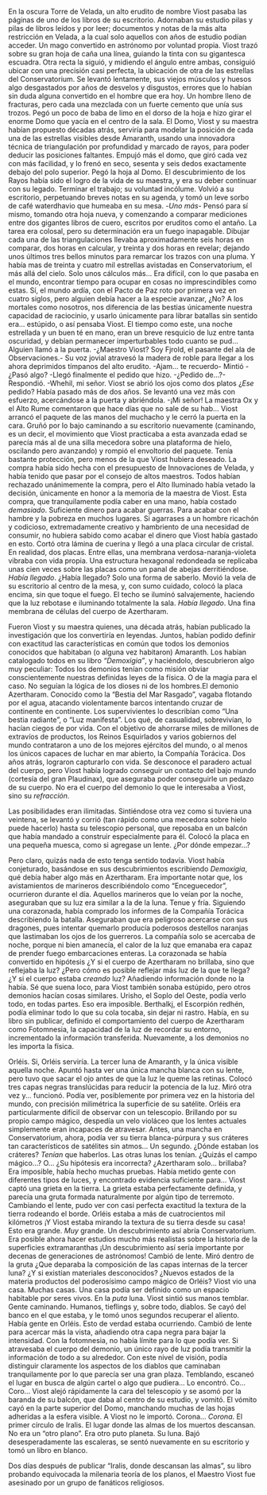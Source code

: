 En la oscura Torre de Velada, un alto erudito de nombre Viost pasaba las páginas de uno de los libros de su escritorio. Adornaban su estudio pilas y pilas de libros leídos y por leer; documentos y notas de la más alta restricción en Velada, a la cual solo aquellos con años de estudio podían acceder. Un mago convertido en astrónomo por voluntad propia. Viost trazó sobre su gran hoja de caña una línea, guiando la tinta con su gigantesca escuadra. Otra recta la siguió, y midiendo el ángulo entre ambas, consiguió ubicar con una precisión casi perfecta, la ubicación de otra de las estrellas del Conservatorium.
Se levantó lentamente, sus viejos músculos y huesos algo desgastados por años de desvelos y disgustos, errores que lo habían sin duda alguna convertido en el hombre que era hoy. Un hombre lleno de fracturas, pero cada una mezclada con un fuerte cemento que unía sus trozos. Pegó un poco de baba de limo en el dorso de la hoja e hizo girar el enorme Domo que yacía en el centro de la sala. El Domo, Viost y su maestra habían propuesto décadas atrás, serviría para modelar la posición de cada una de las estrellas visibles desde Amaranth, usando una innovadora técnica de triangulación por profundidad y marcado de rayos, para poder deducir las posiciones faltantes. Empujó más el domo, que giró cada vez con más facilidad, y lo frenó en seco, sesenta y seis dedos exactamente debajo del polo superior. Pegó la hoja al Domo.
El descubrimiento de los Rayos había sido el logro de la vida de su maestra, y era su deber continuar con su legado. Terminar el trabajo; su voluntad incólume. Volvió a su escritorio, perpetuando breves notas en su agenda, y tomó un leve sorbo de café waterdhavio que humeaba en su mesa.
-*Uno más*- Pensó para sí mismo, tomando otra hoja nueva, y comenzando a comparar mediciones entre dos gigantes libros de cuero, escritos por eruditos como el antaño. La tarea era colosal, pero su determinación era un fuego inapagable. Dibujar cada una de las triangulaciones llevaba aproximadamente seis horas en comparar, dos horas en calcular, y treinta y dos horas en revelar; dejando unos últimos tres bellos minutos para remarcar los trazos con una pluma. Y había mas de treinta y cuatro mil estrellas avistadas en Conservatorium, el más allá del cielo.
Solo unos cálculos más… 
Era difícil, con lo que pasaba en el mundo, encontrar tiempo para ocupar en cosas no imprescindibles como estas. Sí, el mundo ardía, con el Pacto de Paz roto por primera vez en cuatro siglos, pero alguien debía hacer a la especie avanzar, ¿No? A los mortales como nosotros, nos diferencia de las bestias únicamente nuestra capacidad de raciocinio, y usarlo únicamente para librar batallas sin sentido era… estúpido, o así pensaba Viost. El tiempo como este, una noche estrellada y un buen té en mano, eran un breve resquicio de luz entre tanta oscuridad, y debían permanecer imperturbables todo cuanto se pud…
Alguien llamó a la puerta.
-¿Maestro Viost? Soy Fjrold, el pasante del ala de Observaciones.- Su voz jovial atravesó la madera de roble para llegar a los ahora deprimidos tímpanos del alto erudito.
-Ajam… te recuerdo- Mintió -¿Pasó algo?
-Llegó finalmente el pedido que hizo.
-¿Pedido de…?- Respondió.
-Whehil, mi señor.
Viost se abrió los ojos como dos platos ¿*Ese* pedido? Había pasado más de dos años. Se levantó una vez más con esfuerzo, acercándose a la puerta y abriéndola.
-¡Mi señor! La maestra Ox y el Alto Rume comentaron que hace días que no sale de su hab…
Viost arrancó el paquete de las manos del muchacho y le cerró la puerta en la cara. Gruñó por lo bajo caminando a su escritorio nuevamente (caminando, es un decir, el movimiento que Viost practicaba a esta avanzada edad se parecía más al de una silla mecedora sobre una plataforma de hielo, oscilando pero avanzando) y rompió el envoltorio del paquete.
Tenía bastante protección, pero menos de la que Viost hubiera deseado. La compra había sido hecha con el presupuesto de Innovaciones de Velada, y había tenido que pasar por el consejo de altos maestros. Todos habían rechazado unánimemente la compra, pero el Alto Iluminado había vetado la decisión, únicamente en honor a la memoria de la maestra de Viost. Esta compra, que tranquilamente podía caber en una mano, había costado *demasiado*. Suficiente dinero para acabar guerras. Para acabar con el hambre y la pobreza en muchos lugares. Si agarrases a un hombre ricachón y codicioso, extremadamente creativo y hambriento de una necesidad de consumir, no hubiera sabido como acabar el dinero que Viost había gastado en esto.
Cortó otra lámina de cuerina y llegó a una placa circular de cristal. En realidad, dos placas. Entre ellas, una membrana verdosa-naranja-violeta vibraba con vida propia. Una estructura hexagonal redondeada se replicaba unas cien veces sobre las placas como un panal de abejas derritiéndose. *Había llegado*.
¿Había llegado?
Solo una forma de saberlo.
Movió la vela de su escritorio al centro de la mesa, y, con sumo cuidado, colocó la placa encima, sin que toque el fuego. El techo se iluminó salvajemente, haciendo que la luz rebotase e iluminando totalmente la sala.
*Había llegado*. Una fina membrana de células del cuerpo de Azertharam. 

Fueron Viost y su maestra quienes, una década atrás, habían publicado la investigación que los convertiría en leyendas. Juntos, habían podido definir con exactitud las características en común que todos los demonios conocidos que habitaban (o alguna vez habitaron) Amaranth. Los habían catalogado todos en su libro *“Demoxigia”*, y haciéndolo, descubrieron algo muy peculiar: Todos los demonios tenían como misión obviar conscientemente nuestras definidas leyes de la física. O de la magia para el caso. No seguían la lógica de los dioses ni de los hombres.El demonio Azertharam. Conocido como la “Bestia del Mar Rasgado”, vagaba flotando por el agua, atacando violentamente barcos intentando cruzar de continente en continente. Los supervivientes lo describían como “Una bestia radiante”, o “Luz manifesta”. Los qué, de casualidad, sobrevivían, lo hacían ciegos de por vida. Con el objetivo de ahorrarse miles de millones de extravíos de productos, los Reinos Esquirlados y varios gobiernos del mundo contrataron a uno de los mejores ejércitos del mundo, o al menos los únicos capaces de luchar en mar abierto, la Compañía Torácica. Dos años atrás, lograron capturarlo con vida. Se desconoce el paradero actual del cuerpo, pero Viost había logrado conseguir un contacto del bajo mundo (cortesía del gran Plaudinax), que aseguraba poder conseguirle un pedazo de su cuerpo.
No era el cuerpo del demonio lo que le interesaba a Viost, sino su *refracción*.

Las posibilidades eran ilimitadas. Sintiéndose otra vez como si tuviera una veintena, se levantó y corrió (tan rápido como una mecedora sobre hielo puede hacerlo) hasta su telescopio personal, que reposaba en un balcón que había mandado a construir especialmente para él. Colocó la placa en una pequeña muesca, como si agregase un lente.
¿Por dónde empezar…?

Pero claro, quizás nada de esto tenga sentido todavía. Viost había conjeturado, basándose en sus descubrimientos escribiendo *Demoxigia*, qué debía haber algo más en Azertharam. Era importante notar que, los avistamientos de marineros describiéndolo como “Enceguecedor”, ocurrieron durante el día. Aquellos marineros que lo veían por la noche, aseguraban que su luz era similar a la de la luna. Tenue y fría.
Siguiendo una corazonada, había comprado los informes de la Compañía Torácica describiendo la batalla. Aseguraban que era peligroso acercarse con sus dragones, pues intentar quemarlo producía poderosos destellos naranjas que lastimaban los ojos de los guerreros. La compañía solo se acercaba de noche, porque ni bien amanecía, el calor de la luz que emanaba era capaz de prender fuego embarcaciones enteras.
La corazonada se había convertido en hipótesis ¿Y si el cuerpo de Azertharam no brillaba, sino que reflejaba la luz? ¿Pero cómo es posible reflejar más luz de la que te llega?
¿Y si el cuerpo estaba *creando* luz? Añadiendo información donde no la había.
Sé que suena loco, para Viost también sonaba estúpido, pero otros demonios hacían cosas similares. Urisho, el Soplo del Oeste, podía verlo todo, en todas partes. Eso era imposible. Berthalkj, el Escorpión redhén, podía eliminar todo lo que su cola tocaba, sin dejar ni rastro. 
Había, en su libro sin publicar, definido el comportamiento del cuerpo de Azertharam como Fotomnesia, la capacidad de la luz de recordar su entorno, incrementado la información transferida. Nuevamente, a los demonios no les importa la física.

Orléis. Si, Orléis serviría. La tercer luna de Amaranth, y la única visible aquella noche. Apuntó hasta ver una única mancha blanca con su lente, pero tuvo que sacar el ojo antes de que la luz le queme las retinas. Colocó tres capas negras translúcidas para reducir la potencia de la luz. Miró otra vez y... funcionó.
Podía ver, posiblemente por primera vez en la historia del mundo, con precisión milimétrica la superficie de su satélite. Orléis era particularmente difícil de observar con un telescopio. Brillando por su propio campo mágico, despedía un velo violáceo que los lentes actuales simplemente eran incapaces de atravesar. Antes, una mancha en Conservatorium, ahora, podía ver su tierra blanca-púrpura y sus cráteres tan característicos de satélites sin atmos… 
Un segundo.
¿Dónde estaban los cráteres? 
*Tenían* que haberlos. Las otras lunas los tenían. ¿Quizás el campo mágico…? O…
¿Su hipótesis era incorrecta? ¿Azertharam solo… brillaba? Era imposible, había hecho muchas pruebas. Había metido gente con diferentes tipos de luces, y encontrado evidencia suficiente para…
Viost captó una grieta en la tierra. La grieta estaba perfectamente definida, y parecía una gruta formada naturalmente por algún tipo de terremoto. Cambiando el lente, pudo ver con casi perfecta exactitud la textura de la tierra rodeando el borde. Orléis estaba a más de cuatrocientos mil kilómetros ¡Y Viost estaba mirando la textura de su tierra desde su casa! Esto era grande. *Muy* grande. Un descubrimiento así abría Conservatorium. Era posible ahora hacer estudios mucho más realistas sobre la historia de la superficies extramaranthas ¡Un descubrimiento así sería importante por decenas de generaciones de astrónomos!
Cambió de lente. Miró dentro de la gruta ¿Que deparaba la composición de las capas internas de la tercer luna? ¿Y si existían materiales desconocidos? ¿Nuevos estados de la materia productos del poderosísimo campo mágico de Orléis?
Viost vio una casa.
Muchas casas.
Una casa podía ser definido como un espacio habitable por seres vivos. En la *puta* luna. Viost sintió sus manos temblar.
Gente caminando. Humanos, tieflings y, sobre todo, diablos.
Se cayó del banco en el que estaba, y le tomó unos segundos recuperar el aliento. Había gente en Orléis. Esto de verdad estaba ocurriendo. Cambió de lente para acercar más la vista, añadiendo otra capa negra para bajar la intensidad. Con la fotomnesia, no había límite para lo que podía ver. Si atravesaba el cuerpo del demonio, un único rayo de luz podía transmitir la información de todo a su alrededor.
Con este nivel de visión, podía distinguir claramente los aspectos de los diablos que caminaban tranquilamente por lo que parecía ser una gran plaza. Temblando, escaneó el lugar en busca de algún cartel o algo que pudiera…
Lo encontró.
Co…
Coro…
Viost alejó rápidamente la cara del telescopio y se asomó por la baranda de su balcón, que daba al centro de su estudio, y vomitó. El vómito cayó en la parte superior del Domo, manchando muchas de las hojas adheridas a la esfera visible. A Viost no le importó.
Corona…
*Corona*.
El primer círculo de Iralis. El lugar donde las almas de los muertos descansan. No era un “otro plano”. Era otro puto planeta. Su luna. Bajó desesperadamente las escaleras, se sentó nuevamente en su escritorio y tomó un libro en blanco.

Dos días después de publicar “Iralis, donde descansan las almas”, su libro probando equivocada la milenaria teoría de los planos, el Maestro Viost fue asesinado por un grupo de fanáticos religiosos.